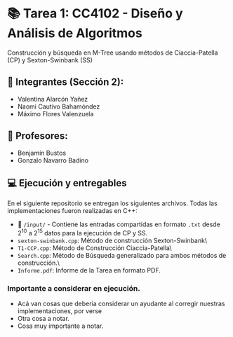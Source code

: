 # 📚 Tarea 1: CC4102 - Diseño y Análisis de Algoritmos

Construcción y búsqueda en M-Tree usando métodos de Ciaccia-Patella (CP) y Sexton-Swinbank (SS)

## 👤 Integrantes (Sección 2): 
- Valentina Alarcón Yañez 
- Naomi Cautivo Bahamóndez 
- Máximo Flores Valenzuela

## 👤 Profesores:
- Benjamín Bustos
- Gonzalo Navarro Badino

## 💻 Ejecución y entregables
En el siguiente repositorio se entregan los siguientes archivos. Todas las implementaciones fueron realizadas en C++:

- 📁 $\texttt{/input/}$ - Contiene las entradas compartidas en formato $\texttt{.txt}$ desde $2^{10}$ a $2^{15}$ datos para la ejecución de CP y SS.
- `sexton-swinbank.cpp`: Método de construcción Sexton-Swinbank\
- `T1-CCP.cpp`: Método de Construcción Ciaccia-Patella\
- `Search.cpp`: Método de Búsqueda generalizado para ambos métodos de construcción.\
- `Informe.pdf`: Informe de la Tarea en formato PDF.
### Importante a considerar en ejecución.
- Acá van cosas que deberia considerar un ayudante al corregir nuestras implementaciones, por verse
- Otra cosa a notar.
- Cosa muy importante a notar.
